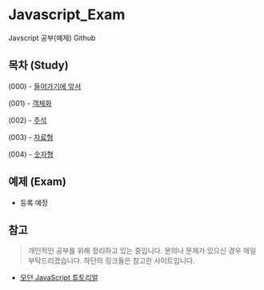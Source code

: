 # Javascript_Exam
Javscript 공부(예제) Github

## 목차 (Study)

(000) - [들어가기에 앞서](https://github.com/ChoDoHyoung/Javascript_Exam/blob/main/Study/(000)들어가기에%20앞서.md)

(001) - [객체화](https://github.com/ChoDoHyoung/Javascript_Exam/blob/main/Study/(001)객체화.md)

(002) - [주석](https://github.com/ChoDoHyoung/Javascript_Exam/blob/main/Study/(002)주석.md)

(003) - [자료형](https://github.com/ChoDoHyoung/Javascript_Exam/blob/main/Study/(003)자료형.md)

(004) - [숫자형](https://github.com/ChoDoHyoung/Javascript_Exam/blob/main/Study/(004)숫자형.md)

## 예제 (Exam)

- 등록 예정



## 참고
> 개인적인 공부를 위해 정리하고 있는 중입니다. 문의나 문제가 있으신 경우 메일 부탁드리겠습니다.
> 하단의 링크들은 참고한 사이트입니다.

- [모던 JavaScript 튜토리얼](https://ko.javascript.info/)
